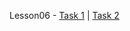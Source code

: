 Lesson06 - [Task 1](https://nazarbuzyl.github.io/1-front-end/students/buzyl_nazar/homework04-lesson-6/task1.html) | [Task 2](https://nazarbuzyl.github.io/1-front-end/students/buzyl_nazar/homework04-lesson-6/task2.html)

